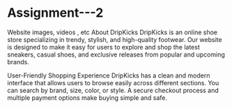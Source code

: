 # Assignment---2
Website images, videos , etc
About DripKicks
DripKicks is an online shoe store specializing in trendy, stylish, and high-quality footwear. Our website is designed to make it easy for users to explore and shop the latest sneakers, casual shoes, and exclusive releases from popular and upcoming brands.

User-Friendly Shopping Experience
DripKicks has a clean and modern interface that allows users to browse easily across different sections. You can search by brand, size, color, or style. A secure checkout process and multiple payment options make buying simple and safe.



